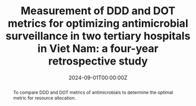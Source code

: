 ---
authors: Nhien Phan-Thuy Nguyen, Quynh Thuy Truong, Thao Phuong Huynh, Hien Thi-Thu Pham, Thanh Dinh Le, Yen Thi-Hai Nguyen, Nga Thi-Quynh Nguyen.
date: "2024-09-01T00:00:00Z"
abstract: To compare DDD and DOT metrics of antimicrobials to determine the optimal metric for resource allocation.
tags:
- Antibiotic Stewardship Program
title: "Measurement of DDD and DOT metrics for optimizing antimicrobial surveillance in two tertiary hospitals in Viet Nam: a four-year retrospective study"
url_source: https://li04.tci-thaijo.org/index.php/PSA
---